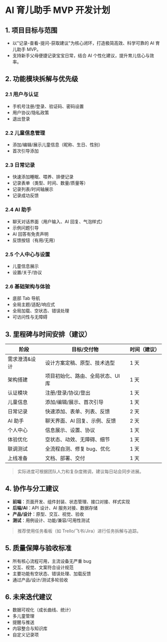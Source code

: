 # AI 育儿助手 MVP 开发计划

## 1. 项目目标与范围

- 以"记录-查看-提问-获取建议"为核心闭环，打造极简高效、科学可靠的 AI 育儿助手 MVP。
- 支持新手父母便捷记录宝宝日常，结合 AI 个性化建议，提升育儿信心与效率。

## 2. 功能模块拆解与优先级

### 2.1 用户与认证

- 手机号注册/登录、验证码、密码设置
- 用户协议/隐私政策
- 退出登录

### 2.2 儿童信息管理

- 添加/编辑/展示儿童信息（昵称、生日、性别）
- 首次引导添加

### 2.3 日常记录

- 快速添加睡眠、喂养、排便记录
- 记录表单（类型、时间、数量/质量等）
- 记录列表/时间轴展示
- 记录成功反馈

### 2.4 AI 助手

- 聊天对话界面（用户输入、AI 回复、气泡样式）
- 示例问题引导
- AI 回答有免责声明
- 反馈按钮（有用/无用）

### 2.5 个人中心与设置

- 儿童信息展示
- 设置/关于/协议

### 2.6 基础架构与体验

- 底部 Tab 导航
- 全局主题/适配/响应式
- 全局加载、空状态、错误处理
- 可访问性与无障碍

## 3. 里程碑与时间安排（建议）

| 阶段          | 目标/交付物                       | 时间（建议） |
| ------------- | --------------------------------- | ------------ |
| 需求澄清&设计 | 设计方案定稿、原型、技术选型      | 1 天         |
| 架构搭建      | 项目初始化、路由、全局状态、UI 库 | 1 天         |
| 认证模块      | 注册/登录/协议/登出               | 1 天         |
| 儿童信息      | 添加/编辑/展示、首次引导          | 1 天         |
| 日常记录      | 快速添加、表单、列表、反馈        | 2 天         |
| AI 助手       | 聊天界面、AI 回复、示例、反馈     | 2 天         |
| 个人中心      | 信息展示、设置、协议              | 1 天         |
| 体验优化      | 空状态、动效、无障碍、细节        | 1 天         |
| 联调测试      | 全流程自测、修复 bug、优化        | 1 天         |
| 上线准备      | 文档、部署、交付                  | 1 天         |

> 实际进度可根据团队人力和复杂度微调，建议每日站会同步进展。

## 4. 协作与分工建议

- **前端**：页面开发、组件封装、状态管理、接口对接、样式实现
- **后端/AI**：API 设计、AI 服务对接、数据存储
- **产品/设计**：原型、交互、视觉、验收
- **测试**：用例设计、功能/兼容/可用性测试

> 推荐使用任务看板（如 Trello/飞书/Jira）进行任务拆解与追踪。

## 5. 质量保障与验收标准

- 所有核心流程可用，主流设备无严重 bug
- 交互、视觉、文案符合设计规范
- 主要功能有空状态、错误处理、加载反馈
- 通过产品/设计/测试多轮验收

## 6. 未来迭代建议

- 数据可视化（成长曲线、统计）
- 多儿童管理
- 提醒与推送
- 内容整合与知识库
- 自定义记录项
